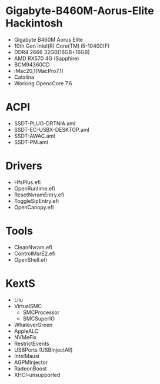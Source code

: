 # Gigabyte-B460M-Aorus-Elite Hackintosh
- Gigabyte B460M Aorus Elite
- 10th Gen Intel(R) Core(TM) i5-10400(F)
- DDR4 2666 32GB(16GB+16GB)
- AMD RX570 4G (Sapphire)
- BCM94360CD
- iMac20,1(MacPro7.1)
- Catalina
- Working OpencCore 7.6
# ACPI
- SSDT-PLUG-DRTNIA.aml
- SSDT-EC-USBX-DESKTOP.aml
- SSDT-AWAC.aml
- SSDT-PM.aml
# Drivers
- HfsPlus.efi
- OpenRuntime.efi
- ResetNvramEntry.efi
- ToggleSipEntry.efi
- OpenCanopy.efi
# Tools
- CleanNvram.efi
- ControlMsrE2.efi
- OpenShell.efi
# KextS
- Lilu
- VirtualSMC
  + SMCProcessor
  + SMCSuperIO
- WhateverGreen
- AppleALC
- NVMeFix
- RestrictEvents
- USBPorts (USBInjectAll)
- IntelMausi
- AGPMInjector
- RadeonBoost
- XHCI-unsupported
